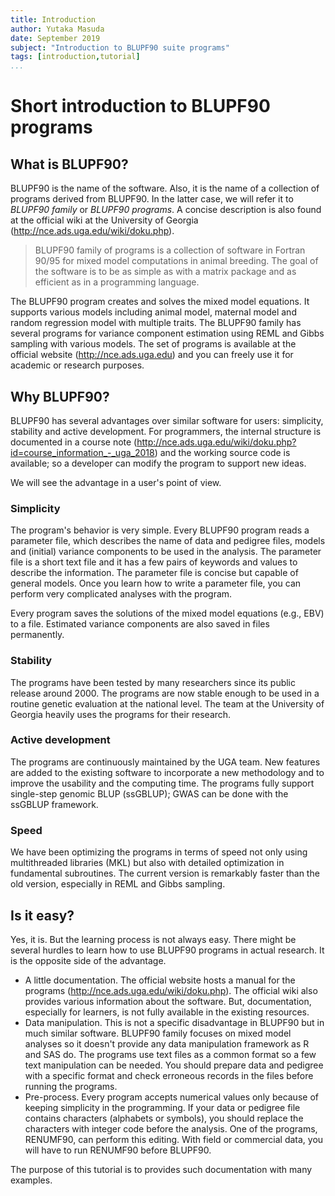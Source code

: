 ```yaml
---
title: Introduction
author: Yutaka Masuda
date: September 2019
subject: "Introduction to BLUPF90 suite programs"
tags: [introduction,tutorial]
...
```


Short introduction to BLUPF90 programs
======================================

What is BLUPF90?
----------------

BLUPF90 is the name of the software.
Also, it is the name of a collection of programs derived from BLUPF90.
In the latter case, we will refer it to *BLUPF90 family* or *BLUPF90 programs*.
A concise description is also found at the official wiki at the University of Georgia (<http://nce.ads.uga.edu/wiki/doku.php>).

>    BLUPF90 family of programs is a collection of software in Fortran 90/95 for mixed
>  model computations in animal breeding. The goal of the software is to be as simple as
>  with a matrix package and as efficient as in a programming language.

The BLUPF90 program creates and solves the mixed model equations.
It supports various models including animal model, maternal model and random regression model with multiple traits.
The BLUPF90 family has several programs for variance component estimation using REML and Gibbs sampling with various models.
The set of programs is available at the official website (<http://nce.ads.uga.edu>) and you can freely use it for academic or research
purposes.

Why BLUPF90?
------------

BLUPF90 has several advantages over similar software for users: simplicity, stability and active development.
For programmers, the internal structure is documented in a course note (<http://nce.ads.uga.edu/wiki/doku.php?id=course_information_-_uga_2018>) and the working source code is available; so a developer can modify the program to support new ideas.

We will see the advantage in a user's point of view.

### Simplicity ###

The program's behavior is very simple.
Every BLUPF90 program reads a parameter file, which describes the name of data and pedigree files, models and (initial) variance components to be used in the analysis.
The parameter file is a short text file and it has a few pairs of keywords and values to describe the information.
The parameter file is concise but capable of general models.
Once you learn how to write a parameter file, you can perform very complicated analyses with the program.

Every program saves the solutions of the mixed model equations (e.g., EBV) to a file.
Estimated variance components are also saved in files permanently.

### Stability ###

The programs have been tested by many researchers since its public release around 2000.
The programs are now stable enough to be used in a routine genetic evaluation at the national level.
The team at the University of Georgia heavily uses the programs for their research.

### Active development ###

The programs are continuously maintained by the UGA team.
New features are added to the existing software to incorporate a new methodology and to improve the usability and the computing time.
The programs fully support single-step genomic BLUP (ssGBLUP); GWAS can be done with the ssGBLUP framework.

### Speed ###

We have been optimizing the programs in terms of speed not only using multithreaded libraries (MKL) but also with detailed optimization in fundamental subroutines.
The current version is remarkably faster than the old version, especially in REML and Gibbs sampling.

Is it easy?
-----------

Yes, it is.
But the learning process is not always easy.
There might be several hurdles to learn how to use BLUPF90 programs in actual research.
It is the opposite side of the advantage.

* A little documentation.
  The official website hosts a manual for the programs (<http://nce.ads.uga.edu/wiki/doku.php>).
  The official wiki also provides various information about the software.
  But, documentation, especially for learners, is not fully available in the existing resources.
* Data manipulation.
  This is not a specific disadvantage in BLUPF90 but in much similar software.
  BLUPF90 family focuses on mixed model analyses so it doesn't provide any data manipulation framework as R and SAS do.
  The programs use text files as a common format so a few text manipulation can be needed.
  You should prepare data and pedigree with a specific format and check erroneous records in the files before running the programs.
* Pre-process.
  Every program accepts numerical values only because of keeping simplicity in the programming.
  If your data or pedigree file contains characters (alphabets or symbols), you should replace the characters with integer code before the analysis.
  One of the programs, RENUMF90, can perform this editing.
  With field or commercial data, you will have to run RENUMF90 before BLUPF90.

The purpose of this tutorial is to provides such documentation with many examples.
